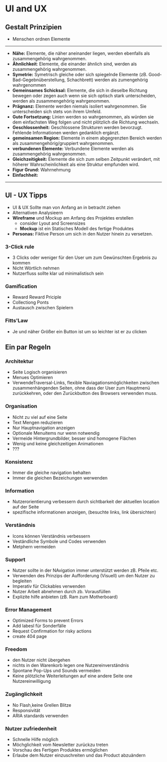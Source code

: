 # UI and UX

## Gestalt Prinzipien

- Menschen ordnen Elemente 
 --- 
- **Nähe:** Elemente, die näher aneinander liegen, werden ebenfalls als zusammengehörig wahrgenommen.
- **Ähnlichkeit**: Elemente, die einander ähnlich sind, werden als zusammengehörig wahrgenommen.
- **Symetrie:** Symetrisch gleiche oder sich spiegelnde Elemente (zB. Good-Bad-Gegebnüberstellung, Schachbrett) werden als zumengehörig wahrgenommen
- **Gemeinsames Schicksal:** Elemente, die sich in dieselbe Richtung bewegen oder zegen auch wenn sie sich optisch stark unterscheiden, werden als zusammengehörig wahrgenommen.
- **Prägnanz:** Elemente werden niemals isoliert wahrgenommen. Sie unterscheiden sich stets von ihrem Umfeld.
- **Gute Fortsetzung:** Linien werden so wahrgenommen, als würden sie dem einfachsten Weg folgen und nicht plötzlich die Richtung wechseln.
- **Geschlossenheit:** Geschlossene Strukturen werden bevorzugt. Fehlende Informationen werden gedanklich ergänzt.
- **gemeinsamen Region:** Elemente in einem abgegrenzten Bereich werden als zusammengehörig/gruppiert wahrgenommen.
- **verbundenen Elemente:** Verbundene Elemente werden als zusammengehörig wahrgenommen.
- **Gleichzeitigkeit:** Elemente die sich zum selben Zeitpunkt verändert, mit höherer Wahrscheinlichkeit als eine Struktur empfunden wird.
- **Figur Grund:** Wahrnehmung
- **Einfachheit:**
---

## UI - UX Tipps
- UI & UX Sollte man von Anfang an in betracht ziehen
- Alternativen Analysieern
- **Wireframe** und Mockup am Anfang des Projektes erstellen
  - consider Lyout and Screensizes
  - **Mockup** ist ein Statisches Modell des fertige Produktes
- **Personas:** Fiktive Person um sich in den Nutzer hinein zu versetzen.

### 3-Click rule
  - 3 Clicks oder weniger für den User um zum Gewünschten Ergebnis zu kommen
  - Nicht Wörtlich nehmen
  - Nutzerfluss sollte klar ud minimalistisch sein
  
### Gamification
  - Reward Reward Priciple
  - Collectiong Ponts
  - Austausch zwischen Spielern

### Fitts'Law
  - Je und näher Größer ein Button ist um so leichter ist er zu clicken

## Ein par Regeln

### Architektur
- Seite Logisch organisieren
- Menues Optimieren
- VerwendeTraversal-Links, flexible Naviagationsmöglichkeiten zwischen zusammenhängenden Seiten, ohne dass der User zum Hauptmenü zurückkehren, oder den Zurückbutton des Browsers verwenden muss.

### Organisation
- Nicht zu viel auf eine Seite
- Text Mengen reduzieren
- Nur Hauptnavigation anzeigen
- Optionale Menuitems nur wenn notwendig 
- Vermeide Hintergrundbilder, besser sind homogene Flächen
- Wenig  und keine gleichzeitigen Animationen
- ???

### Konsistenz
- Immer die gleiche navigation behalten
- Immer die gleichen Bezeichungen werwenden

### Information
- Nutzerorientierung verbessern durch sichtbarkeit der aktuellen location auf der Seite
- spezifische informationen anzeigen, (besuchte links, link übersichten)

### Verständnis
- Icons können Verständnis verbessern
- Veständliche Symbole und Codes verwenden
- Metphern vermeiden

### Support
- Nutzer sollte in der NAvigation immer unterstützt werden zB. Pfeile etc.
- Verwenden des Prinzips der Aufforderung (Visuell) um den Nutzer zu begleiten
- Imperativ für Clickables verwenden
- Nutzer Arbeit abnehmen durch zb. Vorausfüllen
- Explizite hilfe anbieten (zB. Ram zum Motherboard)

### Error Management
- Optimized Forms to prevent Errors
- Add labesl für Sonderfälle
- Request Confirmation for risky actions
- create 404 page

### Freedom
- den Nutzer nicht übergehen
- nichts in den Warenkorb legen one Nutzereinverständnis
- Spontane Pop-Ups und Sounds vermeiden
- Keine plötzliche Weiterleitungen auf eine andere Seite one Nutzereinwilligung

### Zugänglichkeit
- No Flash,keine Grellen Blitze
- Responsivität
- ARIA standards verwenden

### Nutzer zufriedenheit
- Schnelle Hilfe möglich
- Möchglichkeit vom Newsletter zurückzu treten
- Vorschau des Fertigen Produktes ermöglichen
- Erlaube dem Nutzer einzuschreiten und das Product abzuändern
